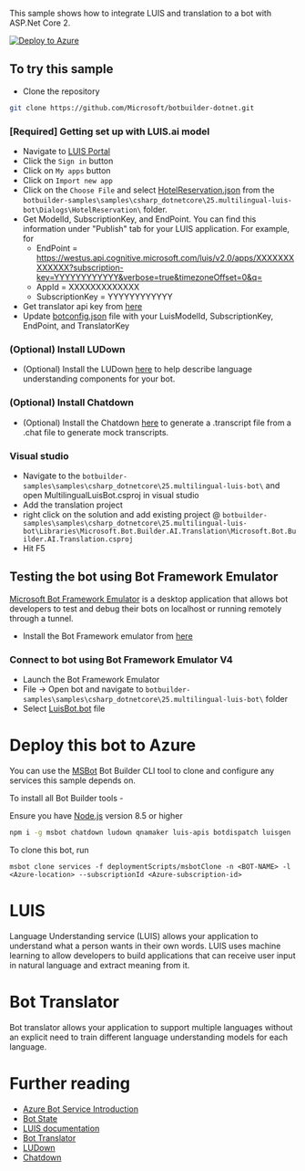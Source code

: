 ﻿This sample shows how to integrate LUIS and translation to a bot with ASP.Net Core 2.

[![Deploy to Azure](https://azuredeploy.net/deploybutton.png)](https://azuredeploy.net/)

## To try this sample
- Clone the repository
```bash
git clone https://github.com/Microsoft/botbuilder-dotnet.git
```
### [Required] Getting set up with LUIS.ai model
- Navigate to [LUIS Portal](http://luis.ai)
- Click the `Sign in` button
- Click on `My apps` button
- Click on `Import new app`
- Click on the `Choose File` and select [HotelReservation.json](HotelReservation.json) from the `botbuilder-samples\samples\csharp_dotnetcore\25.multilingual-luis-bot\Dialogs\HotelReservation\` folder.
- Get ModelId, SubscriptionKey, and EndPoint. You can find this information under "Publish" tab for your LUIS application. For example, for
	- EndPoint = https://westus.api.cognitive.microsoft.com/luis/v2.0/apps/XXXXXXXXXXXXX?subscription-key=YYYYYYYYYYYY&verbose=true&timezoneOffset=0&q= 
    - AppId = XXXXXXXXXXXXX
    - SubscriptionKey = YYYYYYYYYYYY
- Get translator api key from [here](https://www.microsoft.com/en-us/translator/)
- Update [botconfig.json](botconfig.json) file with your LuisModelId, SubscriptionKey, EndPoint, and TranslatorKey


### (Optional) Install LUDown
- (Optional) Install the LUDown [here](https://github.com/Microsoft/botbuilder-tools/tree/master/packages/LUDown) to help describe language understanding components for your bot.

### (Optional) Install Chatdown
- (Optional) Install the Chatdown [here](https://github.com/Microsoft/botbuilder-tools/tree/master/packages/Chatdown) to generate a .transcript file from a .chat file to generate mock transcripts.

### Visual studio
- Navigate to the `botbuilder-samples\samples\csharp_dotnetcore\25.multilingual-luis-bot\` and open MultilingualLuisBot.csproj in visual studio
- Add the translation project
- right click on the solution and add existing project @ `botbuilder-samples\samples\csharp_dotnetcore\25.multilingual-luis-bot\Libraries\Microsoft.Bot.Builder.AI.Translation\Microsoft.Bot.Builder.AI.Translation.csproj`
- Hit F5

## Testing the bot using Bot Framework Emulator
[Microsoft Bot Framework Emulator](https://github.com/microsoft/botframework-emulator) is a desktop application that allows bot developers to test and debug their bots on localhost or running remotely through a tunnel.

- Install the Bot Framework emulator from [here](https://github.com/Microsoft/BotFramework-Emulator/releases)

### Connect to bot using Bot Framework Emulator **V4**
- Launch the Bot Framework Emulator
- File -> Open bot and navigate to `botbuilder-samples\samples\csharp_dotnetcore\25.multilingual-luis-bot\` folder
- Select [LuisBot.bot](LuisBot.bot) file

# Deploy this bot to Azure
You can use the [MSBot](https://github.com/microsoft/botbuilder-tools) Bot Builder CLI tool to clone and configure any services this sample depends on. 

To install all Bot Builder tools - 

Ensure you have [Node.js](https://nodejs.org/) version 8.5 or higher

```bash
npm i -g msbot chatdown ludown qnamaker luis-apis botdispatch luisgen
```
To clone this bot, run
```
msbot clone services -f deploymentScripts/msbotClone -n <BOT-NAME> -l <Azure-location> --subscriptionId <Azure-subscription-id>
```

# LUIS
Language Understanding service (LUIS) allows your application to understand what a person wants in their own words. LUIS uses machine learning to allow developers to build applications that can receive user input in natural language and extract meaning from it.

# Bot Translator
Bot translator allows your application to support multiple languages without an explicit need to train different language understanding models for each language.

# Further reading

- [Azure Bot Service Introduction](https://docs.microsoft.com/en-us/azure/bot-service/bot-service-overview-introduction?view=azure-bot-service-4.0)
- [Bot State](https://docs.microsoft.com/en-us/azure/bot-service/bot-builder-storage-concept?view=azure-bot-service-4.0)
- [LUIS documentation](https://docs.microsoft.com/en-us/azure/cognitive-services/LUIS/)
- [Bot Translator](https://docs.microsoft.com/en-us/azure/bot-service/bot-builder-howto-translation?view=azure-bot-service-4.0&tabs=cs)
- [LUDown](https://github.com/Microsoft/botbuilder-tools/tree/master/packages/Ludown)
- [Chatdown](https://github.com/Microsoft/botbuilder-tools/tree/master/packages/Chatdown)